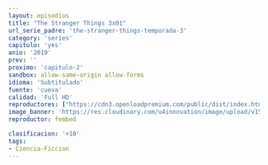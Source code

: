 ```yaml
---
layout: episodios
title: "The Stranger Things 3x01"
url_serie_padre: 'the-stranger-things-temporada-3'
category: 'series'
capitulo: 'yes'
anio: '2019'
prev: ''
proximo: 'capitulo-2'
sandbox: allow-same-origin allow-forms
idioma: 'Subtitulado'
fuente: 'cueva'
calidad: 'Full HD'
reproductores: ["https://cdn3.openloadpremium.com/public/dist/index.html?id=c55b4a559c41cd21a192cb22d21bc38b"]
image_banner: 'https://res.cloudinary.com/u4innovation/image/upload/v1562298880/stranger3-banner-min_zin3n0.jpg'
reproductor: fembed

clasificacion: '+10'
tags:
- Ciencia-Ficcion
---
```












